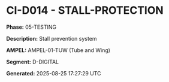 # CI-D014 - STALL-PROTECTION

**Phase:** 05-TESTING

**Description:** Stall prevention system

**AMPEL:** AMPEL-01-TUW (Tube and Wing)

**Segment:** D-DIGITAL

**Generated:** 2025-08-25 17:27:29 UTC
